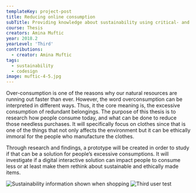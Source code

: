 ```yaml
---
templateKey: project-post
title: Reducing online consumption
subTitle: Providing knowledge about sustainability using critical- and user-centric design
course: Thesis
creators: Amina Muftic
year: 2018.2
yearLevel: 'Third'
contributions:
  - creator: Amina Muftic
tags:
  - sustainability
  - codesign
image: muftic-4-5.jpg
---
```


Over-consumption is one of the reasons why our natural resources are running out faster than ever. However, the word overconsumption can be interpreted in different ways. Thus, it the core meaning is, the excessive consumption of redundant belongings. The purpose of this thesis is to research how people consume today, and what can be done to reduce those needless purchases. It will specifically focus on clothes since that is one of the things that not only affects the environment but it can be ethically immoral for the people who manufacture the clothes.

Through research and findings, a prototype will be created in order to study if that can be a solution for people’s excessive consumptions. It will investigate if a digital interactive solution can impact people to consume less or at least make them rethink about sustainable and ethically made items.

<ImageSet>

![Sustainability information shown when shopping](images/muftic-4-17.jpg 'Sustainability information shown when shopping')
![Third user test](images/muftic-4-21.jpg 'Third user test')

</ImageSet>